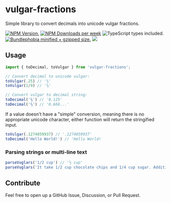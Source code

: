 # vulgar-fractions

Simple library to convert decimals into unicode vulgar fractions.

<div>
    <a href="https://www.npmjs.com/package/vulgar-fractions" target="_blank"><img src="https://badgen.net/npm/v/vulgar-fractions?cache=300" alt="NPM Version." /></a>
    <a href="https://www.npmjs.com/package/vulgar-fractions" target="_blank"><img src="https://badgen.net/npm/dw/vulgar-fractions" alt="NPM Downloads per week" /></a>
    <img src="https://badgen.net/npm/types/vulgar-fractions" alt="TypeScript types included." />
    <a href="https://bundlephobia.com/package/vulgar-fractions" target="_blank"><img src="https://badgen.net/bundlephobia/minzip/vulgar-fractions" alt="Bundlephobia minified + gzipped size." /></a>
    <a href="https://github.com/chanceaclark/vulgar-fractions/actions" target="_blank"><img src="https://badgen.net/github/checks/chanceaclark/vulgar-fractions" /></a>
</div>

## Usage

```ts
import { toDecimal, toVulgar } from 'vulgar-fractions';

// Convert decimal to unicode vulgar:
toVulgar(.25) // '¼'
toVulgar(1/9) // '⅑'

// Convert vulgar to decimal string:
toDecimal('⅛') // '0.125'
toDecimal('⅔') // '0.666...'
```

If a value doesn't have a "simple" conversion, meaning there is no appropriate unicode character, either function will return the stringified input.

```ts
toVulgar(.1274859937) // '.1274859937'
toDecimal('Hello World!') // 'Hello World!
```

### Parsing strings or multi-line text

```ts
parseVuglars('1/2 cup') // '½ cup'
parseVuglars('It take 1/2 cup chocolate chips and 1/4 cup sugar. Additionally it takes 4.75 cups flour.') // It take ½ cup chocolate chips and ¼ cup sugar. Additionally it takes 4 ¾ cups flour.
```

## Contribute

Feel free to open up a GitHub Issue, Discussion, or Pull Request.
